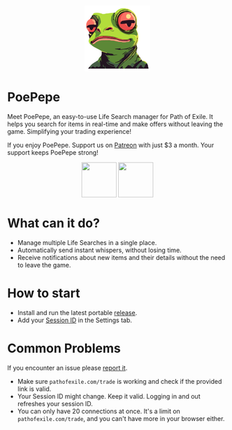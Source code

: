 <p align="center">
   <img src="https://github.com/PoePepe/PoePepe/blob/main/Poe.UIW/Resources/Icons/logo.png" width="150" height="150">
</p>
<h1>
  PoePepe 
</h1>
<p>
  Meet PoePepe, an easy-to-use Life Search manager for Path of Exile. It helps you search for items in real-time and make offers without leaving the game. Simplifying your trading experience!
</p>

<p>
If you enjoy PoePepe. Support us on <a href="https://www.patreon.com/PoePepe">Patreon</a> with just $3 a month. Your support keeps PoePepe strong!
</p>
<p align="center">
   
   <a href="https://discord.gg/enMrbEZb" target="_blank" rel="nofollow" style="text-decoration: none;">
   <img src="https://github.com/PoePepe/PoePepe/assets/152653866/56af7a6c-3b1e-4f3a-93cc-9818f85fa2b7" width="80" height="80"   style="max-width: 100%;">     </a>
   <a href="https://www.patreon.com/PoePepe">
  <img src="https://github.com/PoePepe/PoePepe/assets/152653866/a5fcf83d-f46a-4eaa-890c-49531ebab9d8" width="80" height="80">
      </a>
      
</p>


</table>

















<h1>
  What can it do?
</h1>
<ul dir="auto">
  <li>Manage multiple Life Searches in a single place.</li>
  <li>Automatically send instant whispers, without losing time.</li>
  <li>Receive notifications about new items and their details without the need to leave the game.</li>
</ul>
<h1>
  How to start
</h1>
<ul dir="auto">
  <li>Install and run the latest portable <a href="/nosleepda/PoePepe/releases">release</a>.</li>
  <li>Add your <a href="https://github.com/Stickymaddness/Procurement/wiki/SessionID">Session ID</a> in the Settings tab.</li>
</ul>
<h1>
  Common Problems 
</h1
<p>
  If you encounter an issue please <a href="/nosleepda/PoePepe/issues"> report it</a>.
</p>
  <ul dir="auto">
    <li>Make sure <code>pathofexile.com/trade</code> is working and check if the provided link is valid.</li>
    <li>Your Session ID might change. Keep it valid. Logging in and out refreshes your session ID.</li>
    <li>You can only have 20 connections at once. It's a limit on <code>pathofexile.com/trade</code>, and you can't have more in your browser either.</li>
</ul>
